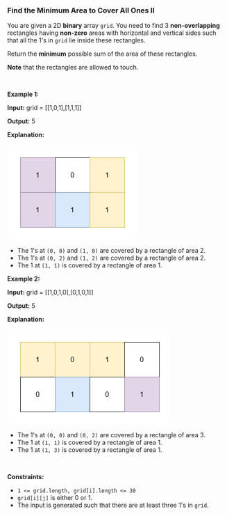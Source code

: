 
<h3>Find the Minimum Area to Cover All Ones II</h3>
<div><p>You are given a 2D <strong>binary</strong> array <code>grid</code>. You need to find 3 <strong>non-overlapping</strong> rectangles having <strong>non-zero</strong> areas with horizontal and vertical sides such that all the 1's in <code>grid</code> lie inside these rectangles.</p>
<p>Return the <strong>minimum</strong> possible sum of the area of these rectangles.</p>
<p><strong>Note</strong> that the rectangles are allowed to touch.</p>
<p> </p>
<p><strong>Example 1:</strong></p>
<div class="example-block">
<p><strong>Input:</strong> <span class="example-io">grid = [[1,0,1],[1,1,1]]</span></p>
<p><strong>Output:</strong> <span class="example-io">5</span></p>
<p><strong>Explanation:</strong></p>
<p><img alt="" src="assets/21b0dae7d67b458e867b4596ac99ff27.png" style="padding: 10px; background: rgb(255, 255, 255); border-radius: 0.5rem; width: 280px; height: 198px;"/></p>
<ul>
<li>The 1's at <code>(0, 0)</code> and <code>(1, 0)</code> are covered by a rectangle of area 2.</li>
<li>The 1's at <code>(0, 2)</code> and <code>(1, 2)</code> are covered by a rectangle of area 2.</li>
<li>The 1 at <code>(1, 1)</code> is covered by a rectangle of area 1.</li>
</ul>
</div>
<p><strong>Example 2:</strong></p>
<div class="example-block">
<p><strong>Input:</strong> <span class="example-io">grid = [[1,0,1,0],[0,1,0,1]]</span></p>
<p><strong>Output:</strong> <span class="example-io">5</span></p>
<p><strong>Explanation:</strong></p>
<p><img alt="" src="assets/1eb4d1073bf94050bf1ca52398b69af4.png" style="padding: 10px; background: rgb(255, 255, 255); border-radius: 0.5rem; width: 356px; height: 198px;"/></p>
<ul>
<li>The 1's at <code>(0, 0)</code> and <code>(0, 2)</code> are covered by a rectangle of area 3.</li>
<li>The 1 at <code>(1, 1)</code> is covered by a rectangle of area 1.</li>
<li>The 1 at <code>(1, 3)</code> is covered by a rectangle of area 1.</li>
</ul>
</div>
<p> </p>
<p><strong>Constraints:</strong></p>
<ul>
<li><code>1 &lt;= grid.length, grid[i].length &lt;= 30</code></li>
<li><code>grid[i][j]</code> is either 0 or 1.</li>
<li>The input is generated such that there are at least three 1's in <code>grid</code>.</li>
</ul>
</div>
